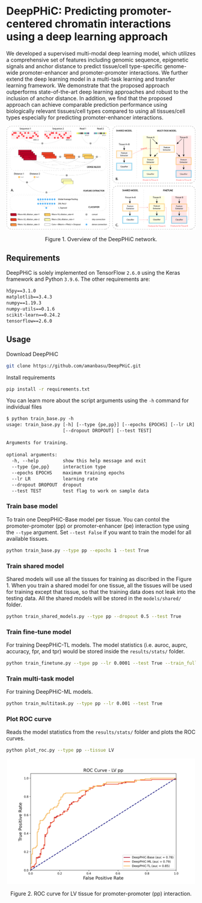 # DeepPHiC: Predicting promoter-centered chromatin interactions using a deep learning approach

We developed a supervised multi-modal deep learning model, which utilizes a comprehensive set of features including genomic sequence, epigenetic signals and anchor distance to predict tissue/cell type-specific genome-wide promoter-enhancer and promoter-promoter interactions. We further extend the deep learning model in a multi-task learning and transfer learning framework. We demonstrate that the proposed approach outperforms state-of-the-art deep learning approaches and robust to the inclusion of anchor distance. In addition, we find that the proposed approach can achieve comparable prediction performance using biologically relevant tissues/cell types compared to using all tissues/cell types especially for predicting promoter-enhancer interactions.

<p align="center"><img src="res/overview.png"/></p>
<p align="center">Figure 1. Overview of the DeepPHiC network.</p>

## Requirements

DeepPHiC is solely implemented on TensorFlow `2.6.0` using the Keras framework and Python `3.9.6`. The other requirements are:

```
h5py==3.1.0
matplotlib==3.4.3
numpy==1.19.3
numpy-utils==0.1.6
scikit-learn==0.24.2
tensorflow==2.6.0
```

## Usage

Download DeepPHiC

```bash
git clone https://github.com/amanbasu/DeepPHiC.git
```

Install requirements

```bash
pip install -r requirements.txt
```

You can learn more about the script arguments using the `-h` command for individual files

```
$ python train_base.py -h
usage: train_base.py [-h] [--type {pe,pp}] [--epochs EPOCHS] [--lr LR]
                     [--dropout DROPOUT] [--test TEST]

Arguments for training.

optional arguments:
  -h, --help         show this help message and exit
  --type {pe,pp}     interaction type
  --epochs EPOCHS    maximum training epochs
  --lr LR            learning rate
  --dropout DROPOUT  dropout
  --test TEST        test flag to work on sample data
```

### Train base model

To train one DeepPHiC-Base model per tissue. You can contol the promoter-promoter (pp) or promoter-enhancer (pe) interaction type using the `--type` argument. Set `--test False` if you want to train the model for all available tissues.

```bash
python train_base.py --type pp --epochs 1 --test True
```

### Train shared model

Shared models will use all the tissues for training as discribed in the Figure 1. When you train a shared model for one tissue, all the tissues will be used for training except that tissue, so that the training data does not leak into the testing data. All the shared models will be stored in the  `models/shared/` folder.

```bash
python train_shared_models.py --type pp --dropout 0.5 --test True
```

### Train fine-tune model

For training DeepPHiC-TL models. The model statistics (i.e. auroc, auprc, accuracy, fpr, and tpr) would be stored inside the `results/stats/` folder.

```bash
python train_finetune.py --type pp --lr 0.0001 --test True --train_full True
```

### Train multi-task model

For training DeepPHiC-ML models.

```bash
python train_multitask.py --type pp --lr 0.001 --test True
```

### Plot ROC curve

Reads the model statistics from the `results/stats/` folder and plots the ROC curves.

```bash
python plot_roc.py --type pp --tissue LV
```

<p align="center"><img src="results/plots/roc_curve_LV_pp.jpg" width="500px"/></p>
<p align="center">Figure 2. ROC curve for LV tissue for promoter-promoter (pp) interaction.</p>
